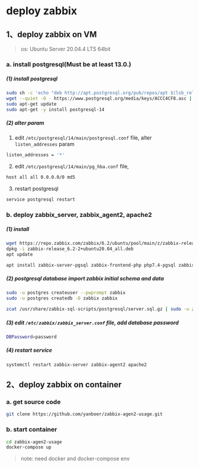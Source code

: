 # deploy zabbix

## 1、deploy zabbix on VM

> os: Ubuntu Server 20.04.4 LTS 64bit


### a. install postgresql(Must be at least 13.0.)

##### (1) install postgresql
```bash
sudo sh -c 'echo "deb http://apt.postgresql.org/pub/repos/apt $(lsb_release -cs)-pgdg main" > /etc/apt/sources.list.d/pgdg.list'
wget --quiet -O - https://www.postgresql.org/media/keys/ACCC4CF8.asc | sudo apt-key add -
sudo apt-get update
sudo apt-get -y install postgresql-14
```

##### (2) alter param

1. edit `/etc/postgresql/14/main/postgresql.conf` file, alter `listen_addresses` param
```bash
listen_addresses = '*'
```

2. edit `/etc/postgresql/14/main/pg_hba.conf` file,
```bash
host all all 0.0.0.0/0 md5
```

3. restart postgresql
```bash
service postgresql restart
```

### b. deploy zabbix_server, zabbix_agent2, apache2

##### (1) install
```bash
wget https://repo.zabbix.com/zabbix/6.2/ubuntu/pool/main/z/zabbix-release/zabbix-release_6.2-2%2Bubuntu20.04_all.deb
dpkg -i zabbix-release_6.2-2+ubuntu20.04_all.deb
apt update

apt install zabbix-server-pgsql zabbix-frontend-php php7.4-pgsql zabbix-apache-conf zabbix-sql-scripts zabbix-agent2 zabbix-agent2-plugin-*
```

##### (2) postgresql database import zabbix initial schema and data
```bash
sudo -u postgres createuser --pwprompt zabbix
sudo -u postgres createdb -O zabbix zabbix

zcat /usr/share/zabbix-sql-scripts/postgresql/server.sql.gz | sudo -u zabbix psql zabbix
```

##### (3) edit `/etc/zabbix/zabbix_server.conf` file, add database password
```bash
DBPassword=password
```

##### (4) restart service
```bash
systemctl restart zabbix-server zabbix-agent2 apache2
```

## 2、deploy zabbix on container


### a. get source code
```bash
git clone https://github.com/yanboer/zabbix-agen2-usage.git
```

### b. start container
```bash
cd zabbix-agen2-usage
docker-compose up
```

> note: need docker and docker-compose env


